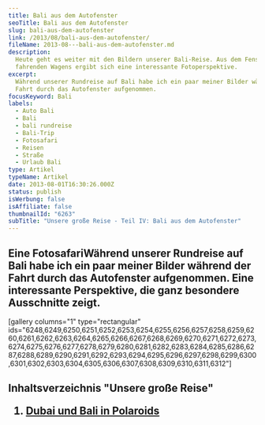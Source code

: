 ```yaml
---
title: Bali aus dem Autofenster
seoTitle: Bali aus dem Autofenster
slug: bali-aus-dem-autofenster
link: /2013/08/bali-aus-dem-autofenster/
fileName: 2013-08---bali-aus-dem-autofenster.md
description:
  Heute geht es weiter mit den Bildern unserer Bali-Reise. Aus dem Fenster eines
  fahrenden Wagens ergibt sich eine interessante Fotoperspektive.
excerpt:
  Während unserer Rundreise auf Bali habe ich ein paar meiner Bilder während der
  Fahrt durch das Autofenster aufgenommen.
focusKeyword: Bali
labels:
  - Auto Bali
  - Bali
  - bali rundreise
  - Bali-Trip
  - Fotosafari
  - Reisen
  - Straße
  - Urlaub Bali
type: Artikel
typeName: Artikel
date: 2013-08-01T16:30:26.000Z
status: publish
isWerbung: false
isAffiliate: false
thumbnailId: "6263"
subTitle: "Unsere große Reise - Teil IV: Bali aus dem Autofenster"
---
```


## Eine Fotosafari<strong>Während unserer Rundreise auf Bali habe ich ein paar meiner Bilder während der Fahrt durch das Autofenster aufgenommen. Eine interessante Perspektive, die ganz besondere Ausschnitte zeigt.</strong>

[gallery columns="1" type="rectangular"
ids="6248,6249,6250,6251,6252,6253,6254,6255,6256,6257,6258,6259,6260,6261,6262,6263,6264,6265,6266,6267,6268,6269,6270,6271,6272,6273,6274,6275,6276,6277,6278,6279,6280,6281,6282,6283,6284,6285,6286,6287,6288,6289,6290,6291,6292,6293,6294,6295,6296,6297,6298,6299,6300,6301,6302,6303,6304,6305,6306,6307,6308,6309,6310,6311,6312"]

## Inhaltsverzeichnis "Unsere große Reise"<ol><li> [Dubai und Bali in Polaroids](/2013/08/dubai-und-bali-in-polaroids) </li></ol>

